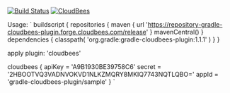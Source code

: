 [![Build Status](https://gradle-cloudbees-plugin.ci.cloudbees.com/job/snapshot/badge/icon)](https://gradle-cloudbees-plugin.ci.cloudbees.com/job/snapshot/)
[![CloudBees](http://www.cloudbees.com/sites/default/files/Button-Built-on-CB-1.png)](https://gradle-cloudbees-plugin.ci.cloudbees.com/)

Usage:
`
buildscript {
	repositories {
		maven { url 'https://repository-gradle-cloudbees-plugin.forge.cloudbees.com/release' }
		mavenCentral()
	}
	dependencies {
		classpath(
				'org.gradle:gradle-cloudbees-plugin:1.1.1'
				)
	}
}

apply plugin: 'cloudbees'

cloudbees {
	apiKey = 'A9B1930BE39758C6'
	secret = '2HBOOTVQ3VADNVOKVD1NLKZMQRY8MKIQ7743NQTLQBO='
	appId = 'gradle-cloudbees-plugin/sample'
}
`